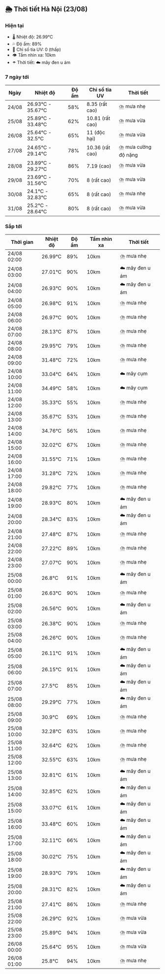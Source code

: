 ## 🌦️ Thời tiết Hà Nội (23/08)

### Hiện tại

- 🌡️ Nhiệt độ: 26.99℃
- 💦 Độ ẩm: 89%
- 🌟 Chỉ số tia UV: 0 (thấp)
- 👁️ Tầm nhìn xa: 10km
- ☂️ Thời tiết: ☁️ mây đen u ám

### 7 ngày tới

| Ngày | Nhiệt độ | Độ ẩm | Chỉ số tia UV | Thời tiết |
| --- | --- | --- | --- | --- |
| 24/08 | 26.93℃ - 35.67℃ | 58% | 8.35 (rất cao) | ⛈️ mưa nhẹ |
| 25/08 | 25.89℃ - 33.48℃ | 62% | 10.81 (rất cao) | ⛈️ mưa vừa |
| 26/08 | 25.64℃ - 32.5℃ | 65% | 11 (độc hại) | ⛈️ mưa vừa |
| 27/08 | 24.65℃ - 29.14℃ | 78% | 10.36 (rất cao) | ⛈️ mưa cường độ nặng |
| 28/08 | 23.89℃ - 29.27℃ | 86% | 7.19 (cao) | ⛈️ mưa vừa |
| 29/08 | 23.69℃ - 31.56℃ | 70% | 8 (rất cao) | ⛈️ mưa vừa |
| 30/08 | 24.1℃ - 32.83℃ | 65% | 8 (rất cao) | ⛈️ mưa nhẹ |
| 31/08 | 25.2℃ - 28.64℃ | 80% | 8 (rất cao) | ⛈️ mưa vừa |

### Sắp tới

| Thời gian | Nhiệt độ | Độ ẩm | Tầm nhìn xa | Thời tiết |
| --- | --- | --- | --- | --- |
| 24/08 02:00 | 26.99℃ | 89% | 10km | ⛈️ mưa nhẹ |
| 24/08 03:00 | 27.01℃ | 90% | 10km | ☁️ mây đen u ám |
| 24/08 04:00 | 26.93℃ | 90% | 10km | ☁️ mây đen u ám |
| 24/08 05:00 | 26.98℃ | 91% | 10km | ⛈️ mưa nhẹ |
| 24/08 06:00 | 26.97℃ | 90% | 10km | ⛈️ mưa nhẹ |
| 24/08 07:00 | 28.13℃ | 87% | 10km | ⛈️ mưa nhẹ |
| 24/08 08:00 | 29.95℃ | 79% | 10km | ⛈️ mưa nhẹ |
| 24/08 09:00 | 31.48℃ | 72% | 10km | ⛈️ mưa nhẹ |
| 24/08 10:00 | 33.04℃ | 64% | 10km | ☁️ mây cụm |
| 24/08 11:00 | 34.49℃ | 58% | 10km | ☁️ mây cụm |
| 24/08 12:00 | 35.33℃ | 55% | 10km | ⛈️ mưa nhẹ |
| 24/08 13:00 | 35.67℃ | 53% | 10km | ⛈️ mưa nhẹ |
| 24/08 14:00 | 34.76℃ | 56% | 10km | ⛈️ mưa nhẹ |
| 24/08 15:00 | 32.02℃ | 67% | 10km | ⛈️ mưa nhẹ |
| 24/08 16:00 | 31.55℃ | 71% | 10km | ⛈️ mưa nhẹ |
| 24/08 17:00 | 31.28℃ | 72% | 10km | ⛈️ mưa nhẹ |
| 24/08 18:00 | 29.82℃ | 77% | 10km | ⛈️ mưa nhẹ |
| 24/08 19:00 | 28.93℃ | 80% | 10km | ☁️ mây đen u ám |
| 24/08 20:00 | 28.34℃ | 83% | 10km | ☁️ mây đen u ám |
| 24/08 21:00 | 27.48℃ | 87% | 10km | ⛈️ mưa nhẹ |
| 24/08 22:00 | 27.22℃ | 89% | 10km | ⛈️ mưa nhẹ |
| 24/08 23:00 | 27.07℃ | 90% | 10km | ⛈️ mưa nhẹ |
| 25/08 00:00 | 26.8℃ | 91% | 10km | ☁️ mây đen u ám |
| 25/08 01:00 | 26.63℃ | 90% | 10km | ⛈️ mưa nhẹ |
| 25/08 02:00 | 26.56℃ | 90% | 10km | ☁️ mây đen u ám |
| 25/08 03:00 | 26.38℃ | 90% | 10km | ⛈️ mưa nhẹ |
| 25/08 04:00 | 26.26℃ | 90% | 10km | ⛈️ mưa nhẹ |
| 25/08 05:00 | 26.11℃ | 91% | 10km | ☁️ mây đen u ám |
| 25/08 06:00 | 26.15℃ | 91% | 10km | ☁️ mây đen u ám |
| 25/08 07:00 | 27.5℃ | 85% | 10km | ☁️ mây đen u ám |
| 25/08 08:00 | 29.29℃ | 77% | 10km | ☁️ mây đen u ám |
| 25/08 09:00 | 30.9℃ | 69% | 10km | ⛈️ mưa nhẹ |
| 25/08 10:00 | 32.28℃ | 63% | 10km | ⛈️ mưa nhẹ |
| 25/08 11:00 | 32.64℃ | 62% | 10km | ⛈️ mưa nhẹ |
| 25/08 12:00 | 32.55℃ | 63% | 10km | ⛈️ mưa nhẹ |
| 25/08 13:00 | 32.81℃ | 61% | 10km | ☁️ mây đen u ám |
| 25/08 14:00 | 32.85℃ | 62% | 10km | ☁️ mây đen u ám |
| 25/08 15:00 | 33.07℃ | 61% | 10km | ☁️ mây đen u ám |
| 25/08 16:00 | 33.48℃ | 60% | 10km | ☁️ mây đen u ám |
| 25/08 17:00 | 32.11℃ | 66% | 10km | ☁️ mây đen u ám |
| 25/08 18:00 | 30.02℃ | 75% | 10km | ☁️ mây đen u ám |
| 25/08 19:00 | 28.93℃ | 79% | 10km | ☁️ mây đen u ám |
| 25/08 20:00 | 28.31℃ | 82% | 10km | ☁️ mây đen u ám |
| 25/08 21:00 | 27.41℃ | 86% | 10km | ⛈️ mưa nhẹ |
| 25/08 22:00 | 26.29℃ | 92% | 10km | ⛈️ mưa vừa |
| 25/08 23:00 | 25.89℃ | 94% | 10km | ⛈️ mưa vừa |
| 26/08 00:00 | 25.64℃ | 95% | 10km | ⛈️ mưa vừa |
| 26/08 01:00 | 25.8℃ | 94% | 10km | ⛈️ mưa nhẹ |
